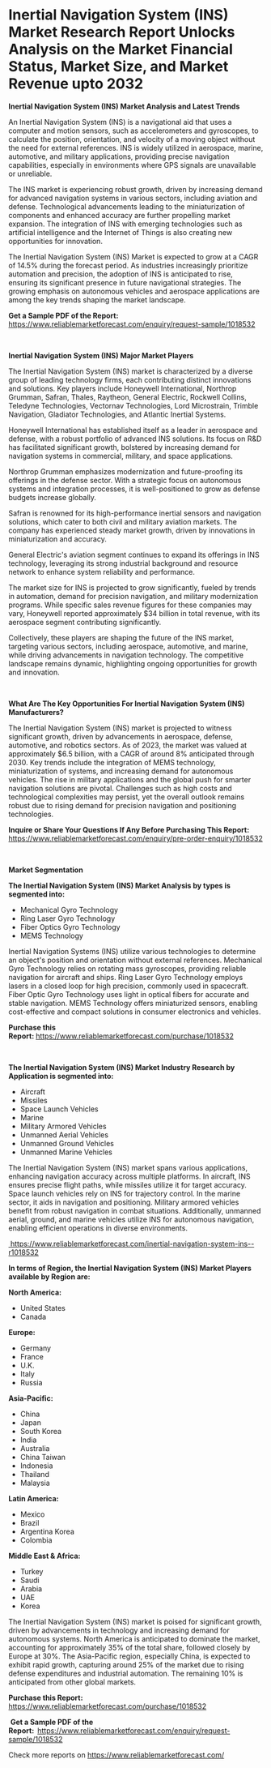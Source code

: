 <p><h1>Inertial Navigation System (INS) Market Research Report Unlocks Analysis on the Market Financial Status, Market Size, and Market Revenue upto 2032</h1></p><p><strong>Inertial Navigation System (INS) Market Analysis and Latest Trends</strong></p>
<p><p>An Inertial Navigation System (INS) is a navigational aid that uses a computer and motion sensors, such as accelerometers and gyroscopes, to calculate the position, orientation, and velocity of a moving object without the need for external references. INS is widely utilized in aerospace, marine, automotive, and military applications, providing precise navigation capabilities, especially in environments where GPS signals are unavailable or unreliable.</p><p>The INS market is experiencing robust growth, driven by increasing demand for advanced navigation systems in various sectors, including aviation and defense. Technological advancements leading to the miniaturization of components and enhanced accuracy are further propelling market expansion. The integration of INS with emerging technologies such as artificial intelligence and the Internet of Things is also creating new opportunities for innovation.</p><p>The Inertial Navigation System (INS) Market is expected to grow at a CAGR of 14.5% during the forecast period. As industries increasingly prioritize automation and precision, the adoption of INS is anticipated to rise, ensuring its significant presence in future navigational strategies. The growing emphasis on autonomous vehicles and aerospace applications are among the key trends shaping the market landscape.</p></p>
<p><strong>Get a Sample PDF of the Report:&nbsp;</strong> <a href="https://www.reliablemarketforecast.com/enquiry/request-sample/1018532?utm_campaign=3194&utm_medium=2&utm_source=Github&utm_content=ia&utm_term=21032025&utm_id=inertial-navigation-system-ins">https://www.reliablemarketforecast.com/enquiry/request-sample/1018532</a></p>
<p>&nbsp;</p>
<p><strong>Inertial Navigation System (INS) Major Market Players</strong></p>
<p><p>The Inertial Navigation System (INS) market is characterized by a diverse group of leading technology firms, each contributing distinct innovations and solutions. Key players include Honeywell International, Northrop Grumman, Safran, Thales, Raytheon, General Electric, Rockwell Collins, Teledyne Technologies, Vectornav Technologies, Lord Microstrain, Trimble Navigation, Gladiator Technologies, and Atlantic Inertial Systems.</p><p>Honeywell International has established itself as a leader in aerospace and defense, with a robust portfolio of advanced INS solutions. Its focus on R&D has facilitated significant growth, bolstered by increasing demand for navigation systems in commercial, military, and space applications. </p><p>Northrop Grumman emphasizes modernization and future-proofing its offerings in the defense sector. With a strategic focus on autonomous systems and integration processes, it is well-positioned to grow as defense budgets increase globally.</p><p>Safran is renowned for its high-performance inertial sensors and navigation solutions, which cater to both civil and military aviation markets. The company has experienced steady market growth, driven by innovations in miniaturization and accuracy.</p><p>General Electric's aviation segment continues to expand its offerings in INS technology, leveraging its strong industrial background and resource network to enhance system reliability and performance.</p><p>The market size for INS is projected to grow significantly, fueled by trends in automation, demand for precision navigation, and military modernization programs. While specific sales revenue figures for these companies may vary, Honeywell reported approximately $34 billion in total revenue, with its aerospace segment contributing significantly. </p><p>Collectively, these players are shaping the future of the INS market, targeting various sectors, including aerospace, automotive, and marine, while driving advancements in navigation technology. The competitive landscape remains dynamic, highlighting ongoing opportunities for growth and innovation.</p></p>
<p>&nbsp;</p>
<p><strong>What Are The Key Opportunities For Inertial Navigation System (INS) Manufacturers?</strong></p>
<p><p>The Inertial Navigation System (INS) market is projected to witness significant growth, driven by advancements in aerospace, defense, automotive, and robotics sectors. As of 2023, the market was valued at approximately $6.5 billion, with a CAGR of around 8% anticipated through 2030. Key trends include the integration of MEMS technology, miniaturization of systems, and increasing demand for autonomous vehicles. The rise in military applications and the global push for smarter navigation solutions are pivotal. Challenges such as high costs and technological complexities may persist, yet the overall outlook remains robust due to rising demand for precision navigation and positioning technologies.</p></p>
<p><strong>Inquire or Share Your Questions If Any Before Purchasing This Report:</strong> <a href="https://www.reliablemarketforecast.com/enquiry/pre-order-enquiry/1018532?utm_campaign=3194&utm_medium=2&utm_source=Github&utm_content=ia&utm_term=21032025&utm_id=inertial-navigation-system-ins">https://www.reliablemarketforecast.com/enquiry/pre-order-enquiry/1018532</a></p>
<p>&nbsp;</p>
<p><strong>Market Segmentation</strong></p>
<p><strong>The Inertial Navigation System (INS) Market Analysis by types is segmented into:</strong></p>
<p><ul><li>Mechanical Gyro Technology</li><li>Ring Laser Gyro Technology</li><li>Fiber Optics Gyro Technology</li><li>MEMS Technology</li></ul></p>
<p><p>Inertial Navigation Systems (INS) utilize various technologies to determine an object's position and orientation without external references. Mechanical Gyro Technology relies on rotating mass gyroscopes, providing reliable navigation for aircraft and ships. Ring Laser Gyro Technology employs lasers in a closed loop for high precision, commonly used in spacecraft. Fiber Optic Gyro Technology uses light in optical fibers for accurate and stable navigation. MEMS Technology offers miniaturized sensors, enabling cost-effective and compact solutions in consumer electronics and vehicles.</p></p>
<p><strong>Purchase this Report:&nbsp;</strong><a href="https://www.reliablemarketforecast.com/purchase/1018532?utm_campaign=3194&utm_medium=2&utm_source=Github&utm_content=ia&utm_term=21032025&utm_id=inertial-navigation-system-ins">https://www.reliablemarketforecast.com/purchase/1018532</a></p>
<p>&nbsp;</p>
<p><strong>The Inertial Navigation System (INS) Market Industry Research by Application is segmented into:</strong></p>
<p><ul><li>Aircraft</li><li>Missiles</li><li>Space Launch Vehicles</li><li>Marine</li><li>Military Armored Vehicles</li><li>Unmanned Aerial Vehicles</li><li>Unmanned Ground Vehicles</li><li>Unmanned Marine Vehicles</li></ul></p>
<p><p>The Inertial Navigation System (INS) market spans various applications, enhancing navigation accuracy across multiple platforms. In aircraft, INS ensures precise flight paths, while missiles utilize it for target accuracy. Space launch vehicles rely on INS for trajectory control. In the marine sector, it aids in navigation and positioning. Military armored vehicles benefit from robust navigation in combat situations. Additionally, unmanned aerial, ground, and marine vehicles utilize INS for autonomous navigation, enabling efficient operations in diverse environments.</p></p>
<p><a href="https://www.reliablemarketforecast.com/inertial-navigation-system-ins--r1018532?utm_campaign=3194&utm_medium=2&utm_source=Github&utm_content=ia&utm_term=21032025&utm_id=inertial-navigation-system-ins">&nbsp;https://www.reliablemarketforecast.com/inertial-navigation-system-ins--r1018532</a></p>
<p><strong>In terms of Region, the Inertial Navigation System (INS) Market Players available by Region are:</strong></p>
<p>
    <p> <strong> North America: </strong>
        <ul>
            <li>United States</li>
            <li>Canada</li>
        </ul>
        </p> 
    <p> <strong> Europe: </strong>
        <ul>
            <li>Germany</li>
            <li>France</li>
            <li>U.K.</li>
            <li>Italy</li>
            <li>Russia</li>
        </ul>
        </p> 
    <p> <strong> Asia-Pacific: </strong>
        <ul>
            <li>China</li>
            <li>Japan</li>
            <li>South Korea</li>
            <li>India</li>
            <li>Australia</li>
            <li>China Taiwan</li>
            <li>Indonesia</li>
            <li>Thailand</li>
            <li>Malaysia</li>
        </ul>
        </p> 
    <p> <strong> Latin America: </strong>
        <ul>
            <li>Mexico</li>
            <li>Brazil</li>
            <li>Argentina Korea</li>
            <li>Colombia</li>
        </ul>
        </p> 
    <p> <strong> Middle East & Africa: </strong>
        <ul>
            <li>Turkey</li>
            <li>Saudi</li>
            <li>Arabia</li>
            <li>UAE</li>
            <li>Korea</li>
        </ul>
    </p>
    </p>
<p><p>The Inertial Navigation System (INS) market is poised for significant growth, driven by advancements in technology and increasing demand for autonomous systems. North America is anticipated to dominate the market, accounting for approximately 35% of the total share, followed closely by Europe at 30%. The Asia-Pacific region, especially China, is expected to exhibit rapid growth, capturing around 25% of the market due to rising defense expenditures and industrial automation. The remaining 10% is anticipated from other global markets.</p></p>
<p><strong>Purchase this Report: </strong><a href="https://www.reliablemarketforecast.com/purchase/1018532?utm_campaign=3194&utm_medium=2&utm_source=Github&utm_content=ia&utm_term=21032025&utm_id=inertial-navigation-system-ins">https://www.reliablemarketforecast.com/purchase/1018532</a></p>
<p>&nbsp;<strong>Get a Sample PDF of the Report:&nbsp;&nbsp;</strong><a href="https://www.reliablemarketforecast.com/enquiry/request-sample/1018532?utm_campaign=3194&utm_medium=2&utm_source=Github&utm_content=ia&utm_term=21032025&utm_id=inertial-navigation-system-ins">https://www.reliablemarketforecast.com/enquiry/request-sample/1018532</a></p>
<p><strong></strong></p>
<p>Check more reports on <a href="https://www.reliablemarketforecast.com/?utm_campaign=3194&utm_medium=2&utm_source=Github&utm_content=ia&utm_term=21032025&utm_id=inertial-navigation-system-ins">https://www.reliablemarketforecast.com/</a></p>